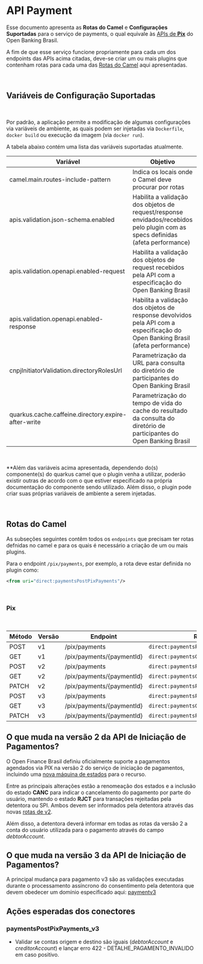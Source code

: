 # API Payment

Esse documento apresenta as **Rotas do Camel** e **Configurações Suportadas** para
o serviço de payments, o qual equivale às [APIs de **Pix**](https://openbanking-brasil.github.io/areadesenvolvedor/#fase-3-apis-do-open-banking-brasil-api-pagamentos)
do Open Banking Brasil.

A fim de que esse serviço funcione propriamente para cada um dos endpoints das APIs
acima citadas, deve-se criar um ou mais plugins que contenham rotas para cada uma
das [Rotas do Camel](#rotas-do-camel) aqui apresentadas.

&nbsp;

## Variáveis de Configuração Suportadas

&nbsp;

Por padrão, a aplicação permite a modificação de algumas configurações via variáveis
de ambiente, as quais podem ser injetadas via `Dockerfile`, `docker build` ou execução
da imagem (via `docker run`).

A tabela abaixo contém uma lista das variáveis suportadas atualmente.

| Variável                                            | Objetivo                                                                                                                        | Valor Padrão                                          |
| --------------------------------------------------- | ------------------------------------------------------------------------------------------------------------------------------- | ----------------------------------------------------- |
| camel.main.routes-include-pattern                   | Indica os locais onde o Camel deve procurar por rotas                                                                           |                                                       |
| apis.validation.json-schema.enabled                 | Habilita a validação dos objetos de request/response envidados/recebidos pelo plugin com as specs definidas (afeta performance) | false                                                 |
| apis.validation.openapi.enabled-request             | Habilita a validação dos objetos de request recebidos pela API com a especificação do Open Banking Brasil                       | true                                                  |
| apis.validation.openapi.enabled-response            | Habilita a validação dos objetos de response devolvidos pela API com a especificação do Open Banking Brasil (afeta performance) | false                                                 |
| cnpjInitiatorValidation.directoryRolesUrl           | Parametrização da URL para consulta do diretório de participantes do Open Banking Brasil                                        | https://data.directory.openbankingbrasil.org.br/roles |
| quarkus.cache.caffeine.directory.expire-after-write | Parametrização do tempo de vida do cache do resultado da consulta do diretório de participantes do Open Banking Brasil          | 5M                                                    |

&nbsp;

**Além das variáveis acima apresentada, dependendo do(s) componente(s) do quarkus
camel que o plugin venha a utilizar, poderão existir outras de acordo com o que estiver
específicado na própria documentação do componente sendo utilizado. Além disso, o
plugin pode criar suas próprias variáveis de ambiente a serem injetadas.

&nbsp;

## Rotas do Camel

As subseções seguintes contêm todos os `endpoints` que precisam ter rotas defnidas
no camel e para os quais é necessário a criação de um ou mais plugins.

Para o endpoint `/pix/payments`, por exemplo, a rota deve estar definida no plugin
como:

```xml
<from uri="direct:paymentsPostPixPayments"/>
```

&nbsp;

### Pix

&nbsp;

| Método   | Versão | Endpoint                        | Rota do Camel                                     |
| -------- | ------ | ------------------------------- | ------------------------------------------------- |
| POST     | v1     | /pix/payments                   | ```direct:paymentsPostPixPayments```              |
| GET      | v1     | /pix/payments/\{paymentId\}     | ```direct:paymentsGetPixPaymentsPaymentId```      |
| POST     | v2     | /pix/payments                   | ```direct:paymentsPostPixPayments_v2```           |
| GET      | v2     | /pix/payments/\{paymentId\}     | ```direct:paymentsGetPixPaymentsPaymentId_v2```   |
| PATCH    | v2     | /pix/payments/\{paymentId\}     | ```direct:paymentsPatchPixPaymentsPaymentId_v2``` |
| POST     | v3     | /pix/payments                   | ```direct:paymentsPostPixPayments_v3```           |
| GET      | v3     | /pix/payments/\{paymentId\}     | ```direct:paymentsGetPixPaymentsPaymentId_v3```   |
| PATCH    | v3     | /pix/payments/\{paymentId\}     | ```direct:paymentsPatchPixPaymentsPaymentId_v3``` |

## O que muda na versão 2 da API de Iniciação de Pagamentos?

O Open Finance Brasil definiu oficialmente suporte a pagamentos agendados via PIX
na versão 2 do serviço de iniciação de pagamentos, incluindo uma
[nova máquina de estados](https://openfinancebrasil.atlassian.net/wiki/spaces/OF/pages/24182882/M+quina+de+Estados+-+v2.0.0+-+Pagamentos#Pagamento%3A-Arranjo-Pix)
para o recurso.

Entre as principais alterações estão a renomeação dos estados e
a inclusão do estado **CANC** para indicar o cancelamento do pagamento
por parte do usuário, mantendo o estado **RJCT** para transações rejeitadas
pela detentora ou SPI. Ambos devem ser informados pela detentora através
das novas [rotas de v2](#pix).

Além disso, a detentora deverá informar em todas as rotas da versão 2 a
conta do usuário utilizada para o pagamento através do campo *debtorAccount*.

## O que muda na versão 3 da API de Iniciação de Pagamentos?

A principal mudança para pagamento v3 são as validações executadas durante
o processamento assíncrono do consentimento pela detentora que devem obedecer um
domínio especificado aqui: [paymentv3](https://openfinancebrasil.atlassian.net/wiki/spaces/OF/pages/142672139/Informa+es+T+cnicas+-+Pagamentos+-+v3.0.0-beta.2)

## Ações esperadas dos conectores

### paymentsPostPixPayments_v3

- Validar se contas origem e destino são iguais (*debtorAccount* e *creditorAccount*)
e lançar erro 422 - DETALHE_PAGAMENTO_INVALIDO em caso positivo.
